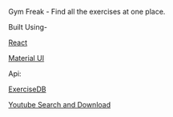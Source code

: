 Gym Freak - Find all the exercises at one place.

Built Using- 

[React](https://reactjs.org/) 

[Material UI](https://mui.com/material-ui/)


Api: 

[ExerciseDB](https://rapidapi.com/justin-WFnsXH_t6/api/exercisedb?utm_source=youtube.com%2FJavaScriptMastery&utm_medium=referral&utm_campaign=DevRel)

[Youtube Search and Download](https://rapidapi.com/h0p3rwe/api/youtube-search-and-download?utm_source=youtube.com%2FJavaScriptMastery&utm_medium=referral&utm_campaign=DevRel)
